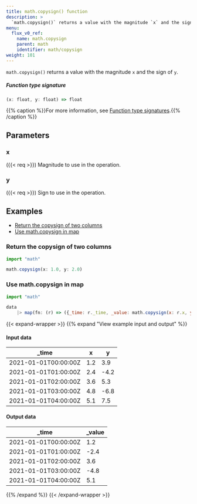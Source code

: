 ```yaml
---
title: math.copysign() function
description: >
  `math.copysign()` returns a value with the magnitude `x` and the sign of `y`.
menu:
  flux_v0_ref:
    name: math.copysign
    parent: math
    identifier: math/copysign
weight: 101
---
```


<!------------------------------------------------------------------------------

IMPORTANT: This page was generated from comments in the Flux source code. Any
edits made directly to this page will be overwritten the next time the
documentation is generated. 

To make updates to this documentation, update the function comments above the
function definition in the Flux source code:

https://github.com/influxdata/flux/blob/master/stdlib/math/math.flux#L465-L465

Contributing to Flux: https://github.com/influxdata/flux#contributing
Fluxdoc syntax: https://github.com/influxdata/flux/blob/master/docs/fluxdoc.md

------------------------------------------------------------------------------->

`math.copysign()` returns a value with the magnitude `x` and the sign of `y`.



##### Function type signature

```js
(x: float, y: float) => float
```

{{% caption %}}For more information, see [Function type signatures](/flux/v0/function-type-signatures/).{{% /caption %}}

## Parameters

### x
({{< req >}})
Magnitude to use in the operation.



### y
({{< req >}})
Sign to use in the operation.




## Examples

- [Return the copysign of two columns](#return-the-copysign-of-two-columns)
- [Use math.copysign in map](#use-mathcopysign-in-map)

### Return the copysign of two columns

```js
import "math"

math.copysign(x: 1.0, y: 2.0)

```


### Use math.copysign in map

```js
import "math"

data
    |> map(fn: (r) => ({_time: r._time, _value: math.copysign(x: r.x, y: r.y)}))

```

{{< expand-wrapper >}}
{{% expand "View example input and output" %}}

#### Input data

| _time                | x   | y    |
| -------------------- | --- | ---- |
| 2021-01-01T00:00:00Z | 1.2 | 3.9  |
| 2021-01-01T01:00:00Z | 2.4 | -4.2 |
| 2021-01-01T02:00:00Z | 3.6 | 5.3  |
| 2021-01-01T03:00:00Z | 4.8 | -6.8 |
| 2021-01-01T04:00:00Z | 5.1 | 7.5  |


#### Output data

| _time                | _value |
| -------------------- | ------ |
| 2021-01-01T00:00:00Z | 1.2    |
| 2021-01-01T01:00:00Z | -2.4   |
| 2021-01-01T02:00:00Z | 3.6    |
| 2021-01-01T03:00:00Z | -4.8   |
| 2021-01-01T04:00:00Z | 5.1    |

{{% /expand %}}
{{< /expand-wrapper >}}
